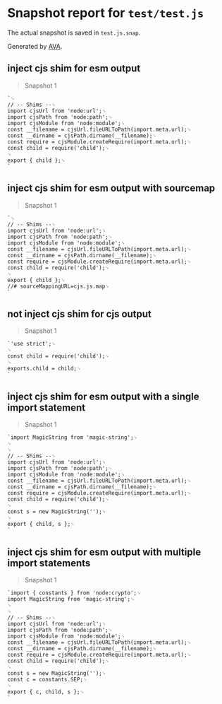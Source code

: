 # Snapshot report for `test/test.js`

The actual snapshot is saved in `test.js.snap`.

Generated by [AVA](https://avajs.dev).

## inject cjs shim for esm output

> Snapshot 1

    `␊
    // -- Shims --␊
    import cjsUrl from 'node:url';␊
    import cjsPath from 'node:path';␊
    import cjsModule from 'node:module';␊
    const __filename = cjsUrl.fileURLToPath(import.meta.url);␊
    const __dirname = cjsPath.dirname(__filename);␊
    const require = cjsModule.createRequire(import.meta.url);␊
    const child = require('child');␊
    ␊
    export { child };␊
    `

## inject cjs shim for esm output with sourcemap

> Snapshot 1

    `␊
    // -- Shims --␊
    import cjsUrl from 'node:url';␊
    import cjsPath from 'node:path';␊
    import cjsModule from 'node:module';␊
    const __filename = cjsUrl.fileURLToPath(import.meta.url);␊
    const __dirname = cjsPath.dirname(__filename);␊
    const require = cjsModule.createRequire(import.meta.url);␊
    const child = require('child');␊
    ␊
    export { child };␊
    //# sourceMappingURL=cjs.js.map␊
    `

## not inject cjs shim for cjs output

> Snapshot 1

    `'use strict';␊
    ␊
    const child = require('child');␊
    ␊
    exports.child = child;␊
    `

## inject cjs shim for esm output with a single import statement

> Snapshot 1

    `import MagicString from 'magic-string';␊
    ␊
    ␊
    // -- Shims --␊
    import cjsUrl from 'node:url';␊
    import cjsPath from 'node:path';␊
    import cjsModule from 'node:module';␊
    const __filename = cjsUrl.fileURLToPath(import.meta.url);␊
    const __dirname = cjsPath.dirname(__filename);␊
    const require = cjsModule.createRequire(import.meta.url);␊
    const child = require('child');␊
    ␊
    const s = new MagicString('');␊
    ␊
    export { child, s };␊
    `

## inject cjs shim for esm output with multiple import statements

> Snapshot 1

    `import { constants } from 'node:crypto';␊
    import MagicString from 'magic-string';␊
    ␊
    ␊
    // -- Shims --␊
    import cjsUrl from 'node:url';␊
    import cjsPath from 'node:path';␊
    import cjsModule from 'node:module';␊
    const __filename = cjsUrl.fileURLToPath(import.meta.url);␊
    const __dirname = cjsPath.dirname(__filename);␊
    const require = cjsModule.createRequire(import.meta.url);␊
    const child = require('child');␊
    ␊
    const s = new MagicString('');␊
    const c = constants.SEP;␊
    ␊
    export { c, child, s };␊
    `
